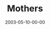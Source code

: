 ---
layout: message
category: message
series: "Supermodels"
title: "Mothers"
date: 2003-05-10-00-00
message_id: 224
sc-permalink-url: "http://soundcloud.com/crdschurch/mothers"
audio: "http://s3.amazonaws.com/crossroads-media/messages/audio/Supermodels_05-11-03_Mothers.mp3"
audio-duration: "39:52"
tag: 
 - parenting
 - parent
 - kids
 - children
 - sybil
 - towner
 - mothers
 - mother
explicit: false
---